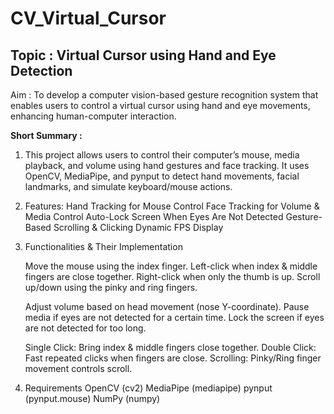 # CV_Virtual_Cursor

## Topic : Virtual Cursor using Hand and Eye Detection

Aim : To develop a computer vision-based gesture recognition system that enables users to control a
virtual cursor using hand and eye movements, enhancing human-computer interaction.

**Short Summary :**
1. This project allows users to control their computer’s mouse, media playback, and volume using hand gestures and face tracking. It uses OpenCV, MediaPipe, and pynput to detect hand movements, facial landmarks, and simulate keyboard/mouse actions.
2. Features:
   Hand Tracking for Mouse Control
   Face Tracking for Volume & Media Control
   Auto-Lock Screen When Eyes Are Not Detected
   Gesture-Based Scrolling & Clicking
   Dynamic FPS Display
3. Functionalities & Their Implementation
   
   Move the mouse using the index finger.
   Left-click when index & middle fingers are close together.
   Right-click when only the thumb is up.
   Scroll up/down using the pinky and ring fingers.

   Adjust volume based on head movement (nose Y-coordinate).
   Pause media if eyes are not detected for a certain time.
   Lock the screen if eyes are not detected for too long.

   Single Click: Bring index & middle fingers close together.
   Double Click: Fast repeated clicks when fingers are close.
   Scrolling: Pinky/Ring finger movement controls scroll.
4. Requirements
   OpenCV (cv2)
   MediaPipe (mediapipe)
   pynput (pynput.mouse)
   NumPy (numpy)
